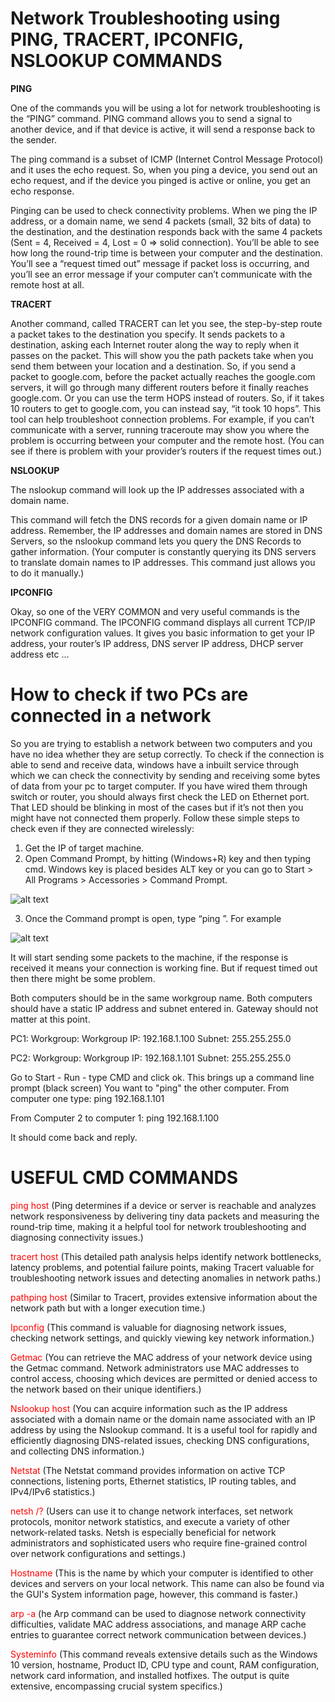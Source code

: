 # **Network Troubleshooting using PING, TRACERT, IPCONFIG, NSLOOKUP COMMANDS**

**PING**

One of the commands you will be using a lot for network troubleshooting is the “PING” command. PING command allows you to send a signal to another device, and if that device is active, it will send a response back to the sender.

The ping command is a subset of ICMP (Internet Control Message Protocol) and it uses the echo request. So, when you ping a device, you send out an echo request, and if the device you pinged is active or online, you get an echo response.

Pinging can be used to check connectivity problems. When we ping the IP address, or a domain name, we send 4 packets (small, 32 bits of data) to the destination, and the destination responds back with the same 4 packets (Sent = 4, Received = 4, Lost = 0 => solid connection). You’ll be able to see how long the round-trip time is between your computer and the destination. You’ll see a “request timed out” message if packet loss is occurring, and you’ll see an error message if your computer can’t communicate with the remote host at all.

**TRACERT**

Another command, called TRACERT can let you see, the step-by-step route a packet takes to the destination you specify. It sends packets to a destination, asking each Internet router along the way to reply when it passes on the packet. This will show you the path packets take when you send them between your location and a destination.
So, if you send a packet to google.com, before the packet actually reaches the google.com servers, it will go through many different routers before it finally reaches google.com. Or you can use the term HOPS instead of routers. So, if it takes 10 routers to get to google.com, you can instead say, “it took 10 hops”.
This tool can help troubleshoot connection problems. For example, if you can’t communicate with a server, running traceroute may show you where the problem is occurring between your computer and the remote host. (You can see if there is problem with your provider’s routers if the request times out.)

**NSLOOKUP**

The nslookup command will look up the IP addresses associated with a domain name.

This command will fetch the DNS records for a given domain name or IP address. Remember, the IP addresses and domain names are stored in DNS Servers, so the nslookup command lets you query the DNS Records to gather information. (Your computer is constantly querying its DNS servers to translate domain names to IP addresses. This command just allows you to do it manually.)

**IPCONFIG**

Okay, so one of the VERY COMMON and very useful commands is the IPCONFIG command.
The IPCONFIG command displays all current TCP/IP network configuration values.
It gives you basic information to get your IP address, your router’s IP address, DNS server IP address, DHCP server address etc …

# **How to check if two PCs are connected in a network**

So you are trying to establish a network between two computers and you have no idea whether they are setup correctly. To check if the connection is able to send and receive data, windows have a inbuilt service through which we can check the connectivity by sending and receiving some bytes of data from your pc to target computer.
If you have wired them through switch or router, you should always first check the LED on Ethernet port. That LED should be blinking in most of the cases but if it’s not then you might have not connected them properly.
Follow these simple steps to check even if they are connected wirelessly:

1.  Get the IP of target machine.
2.  Open Command Prompt, by hitting (Windows+R) key and then typing cmd. Windows key is placed besides ALT key or you can go to Start > All Programs > Accessories > Command Prompt.

![alt text](https://softnuke.com/wp-content/uploads/2013/12/no-connection.jpg)

3.  Once the Command prompt is open, type “ping <ip address of target machine>”. For example

![alt text](https://softnuke.com/wp-content/uploads/2013/12/connected.jpg)

It will start sending some packets to the machine, if the response is received it means your connection is working fine. But if request timed out then there might be some problem.

Both computers should be in the same workgroup name.
Both computers should have a static IP address and subnet entered in. Gateway should not matter at this point.

PC1:
Workgroup: Workgroup
IP: 192.168.1.100
Subnet: 255.255.255.0

PC2:
Workgroup: Workgroup
IP: 192.168.1.101
Subnet: 255.255.255.0

Go to Start - Run - type CMD and click ok. This brings up a command line prompt (black screen)
You want to "ping" the other computer. From computer one type:
ping 192.168.1.101

From Computer 2 to computer 1:
ping 192.168.1.100

It should come back and reply.

# **USEFUL CMD COMMANDS**

<span style="color:red">ping host</span> (Ping determines if a device or server is reachable and analyzes network responsiveness by delivering tiny data packets and measuring the round-trip time, making it a helpful tool for network troubleshooting and diagnosing connectivity issues.)

<span style="color:red">tracert host</span> (This detailed path analysis helps identify network bottlenecks, latency problems, and potential failure points, making Tracert valuable for troubleshooting network issues and detecting anomalies in network paths.)

<span style="color:red">pathping host</span> (Similar to Tracert, provides extensive information about the network path but with a longer execution time.)

<span style="color:red">Ipconfig</span> (This command is valuable for diagnosing network issues, checking network settings, and quickly viewing key network information.)

<span style="color:red">Getmac</span> (You can retrieve the MAC address of your network device using the Getmac command.​ Network administrators use MAC addresses to control access, choosing which devices are permitted or denied access to the network based on their unique identifiers.)

<span style="color:red">Nslookup host</span> (You can acquire information such as the IP address associated with a domain name or the domain name associated with an IP address by using the Nslookup command. It is a useful tool for rapidly and efficiently diagnosing DNS-related issues, checking DNS configurations, and collecting DNS information.)

<span style="color:red">Netstat</span> (The Netstat command provides information on active TCP connections, listening ports, Ethernet statistics, IP routing tables, and IPv4/IPv6 statistics.)

<span style="color:red">netsh /?</span> (Users can use it to change network interfaces, set network protocols, monitor network statistics, and execute a variety of other network-related tasks. Netsh is especially beneficial for network administrators and sophisticated users who require fine-grained control over network configurations and settings.)

<span style="color:red">Hostname</span> (This is the name by which your computer is identified to other devices and servers on your local network. This name can also be found via the GUI's System information page, however, this command is faster.)

<span style="color:red">arp -a</span> (he Arp command can be used to diagnose network connectivity difficulties, validate MAC address associations, and manage ARP cache entries to guarantee correct network communication between devices.)

<span style="color:red">Systeminfo</span> (This command reveals extensive details such as the Windows 10 version, hostname, Product ID, CPU type and count, RAM configuration, network card information, and installed hotfixes. The output is quite extensive, encompassing crucial system specifics.)
